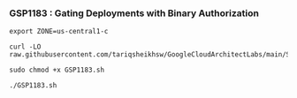 ### GSP1183 :  Gating Deployments with Binary Authorization 

```
export ZONE=us-central1-c 
```

```
curl -LO raw.githubusercontent.com/tariqsheikhsw/GoogleCloudArchitectLabs/main/Solutions/GSP1183.sh

sudo chmod +x GSP1183.sh

./GSP1183.sh
```
